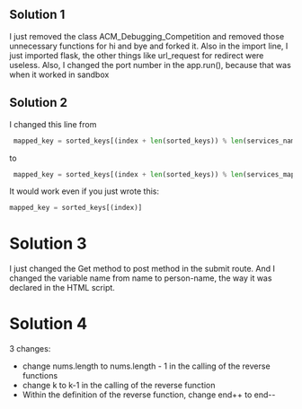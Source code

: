 ## Solution 1

I just removed the class ACM_Debugging_Competition and removed those unnecessary functions for hi and bye and forked it. Also in the import line, I just imported flask, the other things like url_request for redirect were useless. Also, I changed the port number in the app.run(), because that was when it worked in sandbox

## Solution 2

I changed this line from
```Python
 mapped_key = sorted_keys[(index + len(sorted_keys)) % len(services_name)]
```

to
```Python
 mapped_key = sorted_keys[(index + len(sorted_keys)) % len(services_map)]
```

It would work even if you just wrote this: 
```Python
mapped_key = sorted_keys[(index)]
```

# Solution 3

I just changed the Get method to post method in the submit route. And I changed the variable name from name to person-name, the way it was declared in the HTML script.

# Solution 4

3 changes:
 - change nums.length to nums.length - 1 in the calling of the reverse functions
 - change k to k-1 in the calling of the reverse function
 - Within the definition of the reverse function, change end++ to end--
